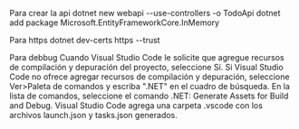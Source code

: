 Para crear la api
dotnet new webapi --use-controllers -o TodoApi
dotnet add package Microsoft.EntityFrameworkCore.InMemory

Para https
dotnet dev-certs https --trust


Para debbug
Cuando Visual Studio Code le solicite que agregue recursos de compilación y depuración del proyecto, seleccione Sí. Si Visual Studio Code no ofrece agregar recursos de compilación y depuración, seleccione Ver>Paleta de comandos y escriba ".NET" en el cuadro de búsqueda. En la lista de comandos, seleccione el comando .NET: Generate Assets for Build and Debug.
Visual Studio Code agrega una carpeta .vscode con los archivos launch.json y tasks.json generados.